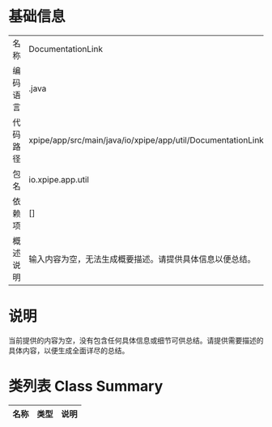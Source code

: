 # 基础信息

|      |      |
|------|------|
| 名称 | DocumentationLink |
| 编码语言 | .java |
| 代码路径 | xpipe/app/src/main/java/io/xpipe/app/util/DocumentationLink.java |
| 包名 | io.xpipe.app.util |
| 依赖项 | [] |
| 概述说明 | 输入内容为空，无法生成概要描述。请提供具体信息以便总结。 |

# 说明

当前提供的内容为空，没有包含任何具体信息或细节可供总结。请提供需要描述的具体内容，以便生成全面详尽的总结。

# 类列表 Class Summary

| 名称   | 类型  | 说明 |
|-------|------|-------------|




